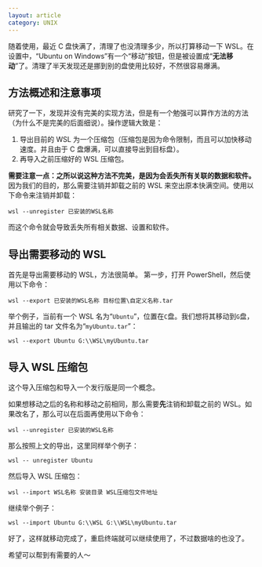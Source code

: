 ```yaml
---
layout: article
category: UNIX
---
```

随着使用，最近 C 盘快满了，清理了也没清理多少，所以打算移动一下 WSL。在设置中，“Ubuntu on Windows”有一个“移动”按钮，但是被设置成“**无法移动**”了。清理了半天发现还是挪到别的盘使用比较好，不然很容易爆满。

## 方法概述和注意事项
研究了一下，发现并没有完美的实现方法，但是有一个勉强可以算作方法的方法（为什么不是完美的后面细说）。操作逻辑大致是：
1. 导出目前的 WSL 为一个压缩包（压缩包是因为命令限制，而且可以加快移动速度。并且由于 C 盘爆满，可以直接导出到目标盘）。
2. 再导入之前压缩好的 WSL 压缩包。

**需要注意一点：之所以说这种方法不完美，是因为会丢失所有关联的数据和软件。**
因为我们的目的，那么需要注销并卸载之前的 WSL 来空出原本快满空间。使用以下命令来注销并卸载：

```
wsl --unregister 已安装的WSL名称
```

而这个命令就会导致丢失所有相关数据、设置和软件。

## 导出需要移动的 WSL
首先是导出需要移动的 WSL，方法很简单。
第一步，打开 PowerShell，然后使用以下命令：

```
wsl --export 已安装的WSL名称 目标位置\自定义名称.tar
```
举个例子，当前有一个 WSL 名为“`Ubuntu`”，位置在`C`盘。我们想将其移动到`G`盘，并且输出的 tar 文件名为“`myUbuntu.tar`”：

```
wsl --export Ubuntu G:\\WSL\myUbuntu.tar
```

## 导入 WSL 压缩包
这个导入压缩包和导入一个发行版是同一个概念。

如果想移动之后的名称和移动之前相同，那么需要**先**注销和卸载之前的 WSL。如果改名了，那么可以在后面再使用以下命令：

```
wsl --unregister 已安装的WSL名称
```

那么按照上文的导出，这里同样举个例子：

```
wsl -- unregister Ubuntu
```

然后导入 WSL 压缩包：

```
wsl --import WSL名称 安装目录 WSL压缩包文件地址
```
继续举个例子：

```
wsl --import Ubuntu G:\\WSL G:\\WSL\myUbuntu.tar
```

好了，这样就移动完成了，重启终端就可以继续使用了，不过数据啥的也没了。

希望可以帮到有需要的人～
